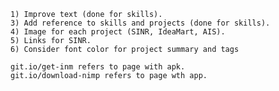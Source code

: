 	1) Improve text (done for skills).
	3) Add reference to skills and projects (done for skills).
	4) Image for each project (SINR, IdeaMart, AIS).
	5) Links for SINR.
	6) Consider font color for project summary and tags
	
	git.io/get-inm refers to page with apk.
	git.io/download-nimp refers to page wth app.